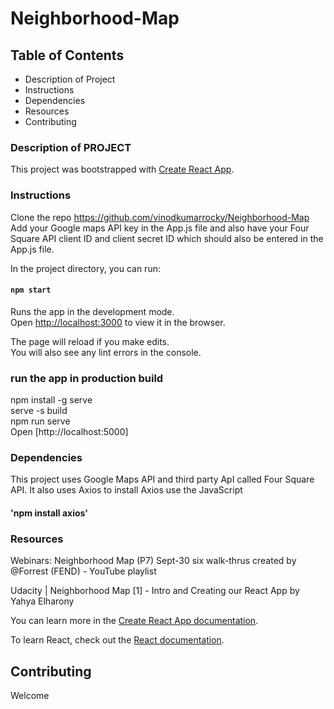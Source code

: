 # Neighborhood-Map

## Table of Contents

+ Description of Project
+ Instructions
+ Dependencies
+ Resources
+ Contributing

### Description of PROJECT
This project was bootstrapped with [Create React App](https://github.com/facebook/create-react-app).

### Instructions
Clone the repo https://github.com/vinodkumarrocky/Neighborhood-Map
Add your Google maps API key in the App.js file and also have your Four Square API client ID and client secret ID which should also be entered in the App.js file.

In the project directory, you can run:

#### `npm start`

Runs the app in the development mode.<br>
Open [http://localhost:3000](http://localhost:3000) to view it in the browser.

The page will reload if you make edits.<br>
You will also see any lint errors in the console.

### run the app in production build

npm install -g serve<br>
serve -s build<br>
npm run serve<br>
Open [http://localhost:5000]

### Dependencies
This project uses Google Maps API and third party ApI called Four Square API. It also uses Axios to install Axios use the JavaScript
#### 'npm install axios'

### Resources

Webinars: Neighborhood Map (P7) Sept-30 six walk-thrus created by @Forrest (FEND) - YouTube playlist

Udacity | Neighborhood Map [1] - Intro and Creating our React App by Yahya Elharony

You can learn more in the [Create React App documentation](https://facebook.github.io/create-react-app/docs/getting-started).

To learn React, check out the [React documentation](https://reactjs.org/).

## Contributing

Welcome
